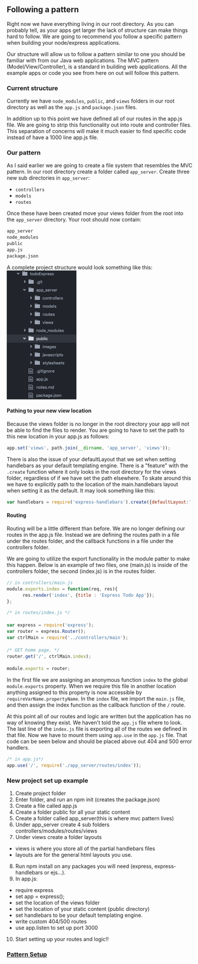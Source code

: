 ## Following a pattern
Right now we have everything living in our root directory. As you can probably tell, as your apps get larger the lack of structure can make things hard to follow. We are going to recommend you follow a specific pattern when building your node/express applications.

Our structure will allow us to follow a pattern similar to one you should be familiar with from our Java web applications. The MVC pattern (Model/View/Controller), is a standard in building web applications. All the example apps or code you see from here on out will follow this pattern.

### Current structure
Currently we have ``node_modules``, ``public``, and ``views`` folders in our root directory as well as the ``app.js`` and ``package.json`` files.

In addition up to this point we have defined all of our routes in the app.js file. We are going to strip this functionality out into route and controller files. This separation of concerns will make it much easier to find specific code instead of have a 1000 line app.js file.

### Our pattern
As I said earlier we are going to create a file system that resembles the MVC pattern. In our root directory create a folder called ``app_server``.
Create three new sub directories in ``app_server``:
* ``controllers``
* ``models``
* ``routes``

Once these have been created move your views folder from the root into the ``app_server`` directory. Your root should now contain:

```bash
app_server
node_modules
public
app.js
package.json
```

A complete project structure would look something like this:  
![Express file structure](expressPattern.png)

#### Pathing to your new view location
Because the views folder is no longer in the root directory your app will not be able to find the files to render. You are going to have to set the path to this new location in your app.js as follows:

```javascript
app.set('views', path.join(__dirname, 'app_server', 'views'));
```

There is also the issue of your defaultLayout that we set when setting handlebars as your default templating engine. There is a "feature" with the ``.create`` function where it only looks in the root directory for the views folder, regardless of if we have set the path elsewhere. To skate around this we have to explicitly path to the location of the main.handlebars layout when setting it as the default. It may look something like this:

```javascript
var handlebars = require('express-handlebars').create({defaultLayout:'../../app_server/views/layouts/main'});
```

#### Routing
Routing will be a little different than before. We are no longer defining our routes in the app.js file. Instead we are defining the routes path in a file under the routes folder, and the callback functions in a file under the controllers folder.

We are going to utilize the export functionality in the module patter to make this happen. Below is an example of two files, one (main.js) is inside of the controllers folder, the second (index.js) is in the routes folder.

```javascript
// in controllers/main.js
module.exports.index = function(req, res){
      res.render('index', {title : 'Express Todo App'});
};
```

```javascript
/* in routes/index.js */

var express = require('express');
var router = express.Router();
var ctrlMain = require('../controllers/main');

/* GET home page. */
router.get('/', ctrlMain.index);

module.exports = router;
```

In the first file we are assigning an anonymous function ``index`` to the global ``module.exports`` property. When we require this file in another location anything assigned to this property is now accessible by ``requireVarName.propertyName``. In the ``index`` file, we import the ``main.js`` file, and then assign the index function as the callback function of the `/` route.

At this point all of our routes and logic are written but the application has no way of knowing they exist. We haven't told the ``app.js`` file where to look. The last line of the ``index.js`` file is exporting all of the routes we defined in that file. Now we have to mount them using ``app.use`` in the ``app.js`` file. That code can be seen below and should be placed above out 404 and 500 error handlers.

```javascript
/* in app.js*/
app.use('/', require('./app_server/routes/index'));
```

### New project set up example
1. Create project folder
2. Enter folder, and run an npm init (creates the package.json)
3. Create a file called app.js
4. Create a folder public for all your static content
5. Create a folder called app_server(this is where mvc pattern lives)
6. Under app_server create 4 sub folders controllers/modules/routes/views
7. Under views create a folder layouts
  - views is where you store all of the partial handlebars files
  - layouts are for the general html layouts you use.
8. Run npm install on any packages you will need (express, express-handlebars or      ejs...).
9. In app.js:
  - require express
  - set app = express();
  - set the location of the views folder
  - set the location of your static content (public directory)
  - set handlebars to be your default templating engine.
  - write custom 404/500 routes
  - use app.listen to set up port 3000
10. Start setting up your routes and logic!!

### [Pattern Setup](../../labs/patternSetup.md)
